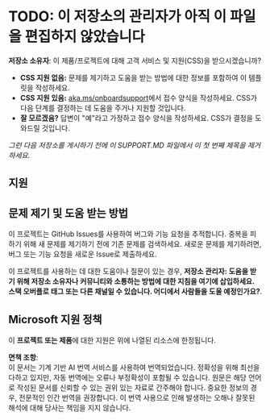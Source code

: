 # TODO: 이 저장소의 관리자가 아직 이 파일을 편집하지 않았습니다

**저장소 소유자**: 이 제품/프로젝트에 대해 고객 서비스 및 지원(CSS)을 받으시겠습니까?

- **CSS 지원 없음:** 문제를 제기하고 도움을 받는 방법에 대한 정보를 포함하여 이 템플릿을 작성하세요.
- **CSS 지원 있음:** [aka.ms/onboardsupport](https://aka.ms/onboardsupport)에서 접수 양식을 작성하세요. CSS가 다음 단계를 결정하는 데 도움을 주거나 지원할 것입니다.
- **잘 모르겠음?** 답변이 "예"라고 가정하고 접수 양식을 작성하세요. CSS가 결정을 도와드릴 것입니다.

*그런 다음 저장소를 게시하기 전에 이 SUPPORT.MD 파일에서 이 첫 번째 제목을 제거하세요.*

## 지원

## 문제 제기 및 도움 받는 방법  

이 프로젝트는 GitHub Issues를 사용하여 버그와 기능 요청을 추적합니다. 중복을 피하기 위해 새 문제를 제기하기 전에 기존 문제를 검색하세요. 새로운 문제를 제기하려면, 버그 또는 기능 요청을 새로운 Issue로 제출하세요.

이 프로젝트를 사용하는 데 대한 도움이나 질문이 있는 경우, **저장소 관리자: 도움을 받기 위해 저장소 소유자나 커뮤니티와 소통하는 방법에 대한 지침을 여기에 삽입하세요. 스택 오버플로 태그 또는 다른 채널일 수 있습니다. 어디에서 사람들을 도울 예정인가요?**.

## Microsoft 지원 정책  

이 **프로젝트 또는 제품**에 대한 지원은 위에 나열된 리소스에 한정됩니다.

**면책 조항**:  
이 문서는 기계 기반 AI 번역 서비스를 사용하여 번역되었습니다. 정확성을 위해 최선을 다하고 있지만, 자동 번역에는 오류나 부정확성이 포함될 수 있습니다. 원문은 해당 언어로 작성된 문서를 신뢰할 수 있는 권위 있는 자료로 간주해야 합니다. 중요한 정보의 경우, 전문적인 인간 번역을 권장합니다. 이 번역 사용으로 인해 발생하는 오해나 잘못된 해석에 대해 당사는 책임을 지지 않습니다.